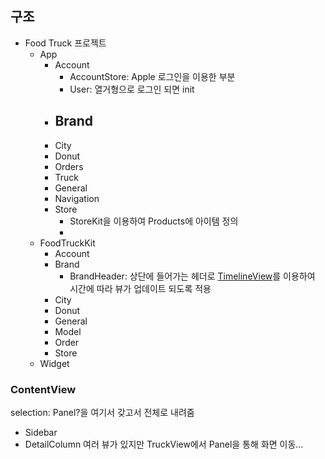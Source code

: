 ## 구조
- Food Truck 프로젝트
	- App
		- Account
			- AccountStore: Apple 로그인을 이용한 부분
			- User: 열거형으로 로그인 되면 init
		- Brand
			- 
		- City
		- Donut
		- Orders
		- Truck
		- General
		- Navigation
		- Store
			- StoreKit을 이용하여 Products에 아이템 정의
			- 
	- FoodTruckKit 
		- Account
		- Brand
			- BrandHeader: 상단에 들어가는 헤더로 [TimelineView](https://developer.apple.com/documentation/swiftui/timelineview)를 이용하여 시간에 따라 뷰가 업데이트 되도록 적용
		- City
		- Donut
		- General
		- Model
		- Order
		- Store
	- Widget

### ContentView
selection: Panel?을 여기서 갖고서 전체로 내려줌
* Sidebar
* DetailColumn
	여러 뷰가 있지만 TruckView에서 Panel을 통해 화면 이동...
